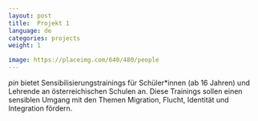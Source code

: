 ```yaml
---
layout: post
title:  Projekt 1
language: de
categories: projects
weight: 1

image: https://placeimg.com/640/480/people
---
```


*pin* bietet Sensibilisierungstrainings für Schüler*innen (ab 16 Jahren) und Lehrende an österreichischen Schulen an.
Diese Trainings sollen einen sensiblen Umgang mit den Themen Migration, Flucht, Identität und Integration fördern.
